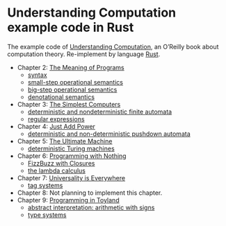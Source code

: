 Understanding Computation example code in Rust
==============================================

The example code of [Understanding Computation](http://computationbook.com/), an O’Reilly book about computation theory.
Re-implement by language [Rust](https://github.com/rust-lang/rust).

* Chapter 2: [The Meaning of Programs](the_meaning_of_programs)
    * [syntax](the_meaning_of_programs/syntax.rs)
    * [small-step operational semantics](the_meaning_of_programs/reduce.rs)
    * [big-step operational semantics](the_meaning_of_programs/evaluate.rs)
    * [denotational semantics](the_meaning_of_programs/denotational.rs)
* Chapter 3: [The Simplest Computers](the_simplest_computers)
    * [deterministic and nondeterministic finite automata](the_simplest_computers/finite_automata)
    * [regular expressions](the_simplest_computers/regular_expressions)
* Chapter 4: [Just Add Power](just_add_power)
    * [deterministic and non-deterministic pushdown automata](just_add_power)
* Chapter 5: [The Ultimate Machine](the_ultimate_machine)
    * [deterministic Turing machines](the_ultimate_machine)
* Chapter 6: [Programming with Nothing](programming_with_nothing)
    * [FizzBuzz with Closures](programming_with_nothing/fizzbuzz)
    * [the lambda calculus](programming_with_nothing/lambda_calculus)
* Chapter 7: [Universality is Everywhere](universality_is_everywhere)
    * [tag systems](universality_is_everywhere/tag_systems)
* Chapter 8: Not planning to implement this chapter.
* Chapter 9: [Programming in Toyland](programming_in_toyland)
    * [abstract interpretation: arithmetic with signs](programming_in_toyland/signs)
    * [type systems](programming_in_toyland/types)
